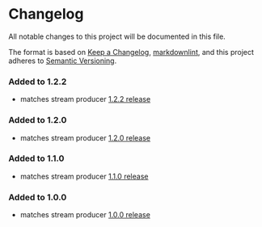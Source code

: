 # Changelog

All notable changes to this project will be documented in this file.

The format is based on [Keep a Changelog](https://keepachangelog.com/en/1.0.0/),
[markdownlint](https://dlaa.me/markdownlint/),
and this project adheres to [Semantic Versioning](https://semver.org/spec/v2.0.0.html).

### Added to 1.2.2

- matches stream producer [1.2.2 release](https://github.com/Senzing/stream-producer/releases/tag/1.2.2)

### Added to 1.2.0

- matches stream producer [1.2.0 release](https://github.com/Senzing/stream-producer/releases/tag/1.2.0)

### Added to 1.1.0

- matches stream producer [1.1.0 release](https://github.com/Senzing/stream-producer/releases/tag/1.1.0)

### Added to 1.0.0

- matches stream producer [1.0.0 release](https://github.com/Senzing/stream-producer/releases/tag/1.0.0)
